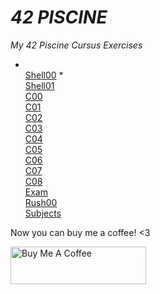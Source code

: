 # *42 PISCINE*
*My 42 Piscine Cursus Exercises*
* <br />[Shell00](https://github.com/Yakupacs/42piscine/tree/master/Shell00) * <br /> [Shell01](https://github.com/Yakupacs/42piscine/tree/master/Shell01) 
 <br />[C00](https://github.com/Yakupacs/42piscine/tree/master/C00) <br />[C01](https://github.com/Yakupacs/42piscine/tree/master/C01) <br />[C02](https://github.com/Yakupacs/42piscine/tree/master/C02)
  <br />[C03](https://github.com/Yakupacs/42piscine/tree/master/C03) <br />[C04](https://github.com/Yakupacs/42piscine/tree/master/C04) <br />[C05](https://github.com/Yakupacs/42piscine/tree/master/C05)
   <br />[C06](https://github.com/Yakupacs/42piscine/tree/master/C06) <br />[C07](https://github.com/Yakupacs/42piscine/tree/master/C07) <br />[C08](https://github.com/Yakupacs/42piscine/tree/master/C08)
    <br />[Exam](https://github.com/Yakupacs/42piscine/tree/master/Exam) <br />[Rush00](https://github.com/Yakupacs/42piscine/tree/master/Rush00) <br />[Subjects](https://github.com/Yakupacs/42piscine/tree/master/Subjects)

Now you can buy me a coffee! <3

<a href="https://www.buymeacoffee.com/yakupacs" target="_blank"><img src="https://cdn.buymeacoffee.com/buttons/v2/default-yellow.png" alt="Buy Me A Coffee" style="height: 60px !important;width: 217px !important;" ></a>
